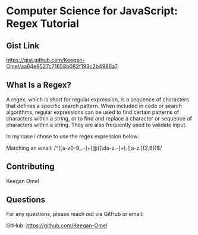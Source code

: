 # Computer Science for JavaScript: Regex Tutorial

## Gist Link

https://gist.github.com/Keegan-Omel/aa64e9527c71658b082f193c2b4986a7

## What Is a Regex?
A regex, which is short for regular expression, is a sequence of characters that defines a specific search pattern. When included in code or search algorithms, regular expressions can be used to find certain patterns of characters within a string, or to find and replace a character or sequence of characters within a string. They are also frequently used to validate input.

In my case i chose to use the regex expression below:

Matching an email: /^([a-z0-9_\.-]+)@([\da-z\.-]+)\.([a-z\.]{2,6})$/

## Contributing

Keegan Omel

## Questions

For any questions, please reach out via GitHub or email:

GitHub: https://github.com/Keegan-Omel
